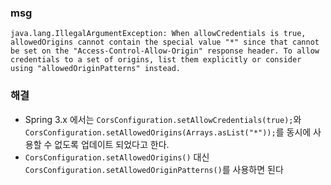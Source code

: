 ### msg

```
java.lang.IllegalArgumentException: When allowCredentials is true, allowedOrigins cannot contain the special value "*" since that cannot be set on the "Access-Control-Allow-Origin" response header. To allow credentials to a set of origins, list them explicitly or consider using "allowedOriginPatterns" instead.
```

### 해결

- Spring 3.x 에서는 `CorsConfiguration.setAllowCredentials(true);`와 `CorsConfiguration.setAllowedOrigins(Arrays.asList("*"));`를 동시에 사용할 수 없도록 업데이트 되었다고 한다.
- `CorsConfiguration.setAllowedOrigins()` 대신 `CorsConfiguration.setAllowedOriginPatterns()`를 사용하면 된다
